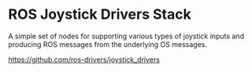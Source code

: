 # ROS Joystick Drivers Stack #

A simple set of nodes for supporting various types of joystick inputs and producing ROS messages from the underlying OS messages.

https://github.com/ros-drivers/joystick_drivers
